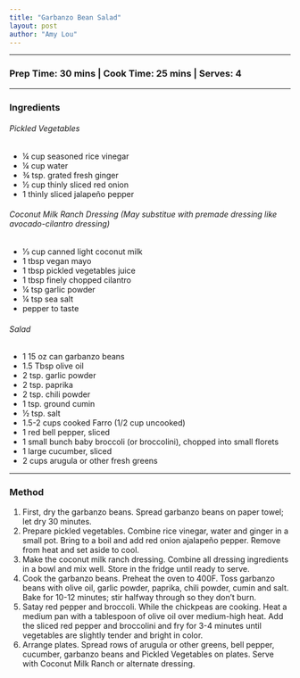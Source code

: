 ```yaml
---
title: "Garbanzo Bean Salad"
layout: post
author: "Amy Lou"
---
```


---
### Prep Time: 30 mins | Cook Time: 25 mins | Serves: 4
---

### Ingredients

###### Pickled Vegetables
- ¼ cup seasoned rice vinegar
- ¼ cup water
- ¾ tsp. grated fresh ginger
- ½ cup thinly sliced red onion 
- 1 thinly sliced jalapeño pepper


###### Coconut Milk Ranch Dressing (May substitue with premade dressing like avocado-cilantro dressing)
- 1⁄3 cup canned light coconut milk
- 1 tbsp vegan mayo
- 1 tbsp pickled vegetables juice 
- 1 tbsp finely chopped cilantro
- ¼ tsp garlic powder
- ¼ tsp sea salt
- pepper to taste


###### Salad
- 1 15 oz can garbanzo beans
- 1.5 Tbsp olive oil
- 2 tsp. garlic powder
- 2 tsp. paprika
- 2 tsp. chili powder
- 1 tsp. ground cumin
- ½ tsp. salt
- 1.5-2 cups cooked Farro (1/2 cup uncooked)
- 1 red bell pepper, sliced
- 1 small bunch baby broccoli (or broccolini), chopped into small florets 
- 1 large cucumber, sliced
- 2 cups arugula or other fresh greens

---

### Method
1. First, dry the garbanzo beans. Spread garbanzo beans on paper towel; let dry 30 minutes. 
2. Prepare pickled vegetables. Combine rice vinegar, water and ginger in a small pot. Bring to a boil and add red onion ajalapeño pepper. Remove from heat and set aside to cool. 
3. Make the coconut milk ranch dressing. Combine all dressing ingredients in a bowl and mix well. Store in the fridge until ready to serve.
4. Cook the garbanzo beans. Preheat the oven to 400F. Toss garbanzo beans with olive oil, garlic powder, paprika, chili powder, cumin and salt. Bake for 10-12 minutes; stir halfway through so they don’t burn. 
5. Satay red pepper and broccoli. While the chickpeas are cooking. Heat a medium pan with a tablespoon of olive oil over medium-high heat. Add the sliced red pepper and broccolini and fry for 3-4 minutes until vegetables are slightly tender and bright in color.
6. Arrange plates. Spread rows of arugula or other greens, bell pepper, cucumber, garbanzo beans and Pickled Vegetables on plates. Serve with Coconut Milk Ranch or alternate dressing. 
